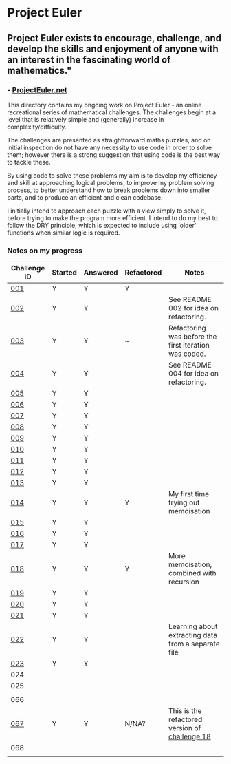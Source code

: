 # Project Euler

## Project Euler exists to encourage, challenge, and develop the skills and enjoyment of anyone with an interest in the fascinating world of mathematics."
###  - [ProjectEuler.net](https://projecteuler.net/)

This directory contains my ongoing work on Project Euler - an online recreational  series of mathematical challenges. The challenges begin at a level that is relatively simple and (generally) increase in complexity/difficulty.

The challenges are presented as straightforward maths puzzles, and on initial inspection do not have any necessity to use code in order to solve them; however there is a strong suggestion that using code is the best way to tackle these.

By using code to solve these problems my aim is to develop my efficiency and skill at approaching logical problems, to improve my problem solving process, to better understand how to break problems down into smaller parts, and to produce an efficient and clean codebase.

I initially intend to approach each puzzle with a view simply to solve it, before trying to make the program more efficient. I intend to do my best to follow the DRY principle; which is expected to include using 'older' functions when similar logic is required.

### Notes on my progress

|Challenge ID|Started|Answered|Refactored|Notes|
|---|---|---|---|---|
|[001](./DIR001_multiples_of_3_and_5/README.md)|Y|Y|Y||
|[002](./DIR002_even_fibonacci_numbers/README.md)|Y|Y||See README 002 for idea on refactoring.|
|[003](./DIR003_largest_prime_factor/README.md)|Y|Y|~|Refactoring was before the first iteration was coded.|
|[004](./DIR004_largest_palindrome_product/README.md)|Y|Y||See README 004 for idea on refactoring.|
|[005](./DIR005_smallest_multiple/README.md)|Y|Y|||
|[006](./DIR006_sum_square_difference/README.md)|Y|Y|||
|[007](./DIR007_10001st_prime/README.md)|Y|Y|||
|[008](./DIR008_largest_product_in_a_series/README.md)|Y|Y|||
|[009](./DIR009_special_pythagorean_triple/README.md)|Y|Y|||
|[010](./DIR010_summation_of_primes/README.md)|Y|Y|||
|[011](./DIR011_largest_product_in_a_grid/README.md)|Y|Y|||
|[012](./DIR012_highly_divisible_triangular_number/README.md)|Y|Y|||
|[013](./DIR013_large_sum/README.md)|Y|Y|||
|[014](./DIR014_longest_collatz_sequence/README.md)|Y|Y|Y|My first time trying out memoisation|
|[015](./DIR015_lattice_paths/README.md)|Y|Y|||
|[016](./DIR016_power_digit_sum/README.md)|Y|Y|||
|[017](./DIR017_number_letter_counts/README.md)|Y|Y|||
|[018](./DIR018_maximum_sum_path_I/README.md)|Y|Y|Y|More memoisation, combined with recursion|
|[019](./DIR019_counting_sundays/README.md)|Y|Y|||
|[020](./DIR020_factorial_digit_sum/README.md)|Y|Y|||
|[021](./DIR021_amicable_numbers/README.md)|Y|Y|||
|[022](./DIR022_names_scores/README.md)|Y|Y||Learning about extracting data from a separate file|
|[023](./DIR023_non_abundant_sums/README.md)|Y|Y|||
|024|||||
|025|||||
||||||
|066|||||
|[067](./DIR067_maximum_sum_path_II/README.md)|Y|Y|N/NA?|This is the refactored version of [challenge 18](./DIR018_maximum_sum_path_I/README.md)|
|068|||||
||||||
